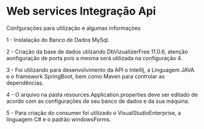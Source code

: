 # Web services Integração Api

Confgurações para utilização e algumas informações

1 - Instalação do Banco de Dados MySql.

2 - Criação da base de dados utilzando DbVizualizerFree 11.0.6, atenção aonfiguração de porta pois a mesma será utilizada na configuração 4.

3 - Foi utilizando para desenvolvimento da API o IntellIj, a Linguagem JAVA e o framework SpringBoot, bem como Maven para controlar as dependências.

4 - O arquivo na pasta resources.Application.properties deve ser editado de acordo com as configurações de seu banco de dados e da sua máquina.

5 - Para criação do consumer foi utilizado o VisualStudioEnterprise, a linguagem C# e o padrão windowsForms.

